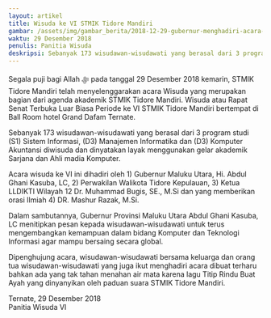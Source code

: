 ```yaml
---
layout: artikel
title: Wisuda ke VI STMIK Tidore Mandiri
gambar: /assets/img/gambar_berita/2018-12-29-gubernur-menghadiri-acara-wisuda.JPG
waktu: 29 Desember 2018
penulis: Panitia Wisuda
deskripsi: Sebanyak 173 wisudawan-wisudawati yang berasal dari 3 program studi (S1) Sistem Informasi, (D3) Manajemen Informatika dan ... 
---
```


Segala puji bagi Allah ﷻ pada tanggal 29 Desember 2018 kemarin, STMIK Tidore Mandiri telah menyelenggarakan acara Wisuda yang merupakan bagian dari agenda akademik STMIK Tidore Mandiri. Wisuda atau Rapat Senat Terbuka Luar Biasa Periode ke VI STMIK Tidore Mandiri bertempat di Ball Room hotel Grand Dafam Ternate.  

Sebanyak 173 wisudawan-wisudawati yang berasal dari 3 program studi (S1) Sistem Informasi, (D3) Manajemen Informatika dan (D3) Komputer Akuntansi diwisuda dan dinyatakan layak menggunakan gelar akademik Sarjana dan Ahli madia Komputer.

Acara wisuda ke VI ini dihadiri oleh 1) Gubernur Maluku Utara, Hi. Abdul Ghani Kasuba, LC, 2) Perwakilan Walikota Tidore Kepulauan, 3) Ketua LLDIKTI Wilayah 12 Dr. Muhammad Bugis, SE., M.Si dan yang memberikan orasi Ilmiah 4) DR. Mashur Razak, M.Si.

Dalam sambutannya, Gubernur Provinsi Maluku Utara Abdul Ghani Kasuba, LC menitipkan pesan kepada wisudawan-wisudawati untuk terus mengembangkan kemampuan dalam bidang Komputer dan Teknologi Informasi agar mampu bersaing secara global.

Dipenghujung acara, wisudawan-wisudawati bersama keluarga dan orang tua wisudawan-wisudawati yang juga ikut menghadiri acara dibuat terharu bahkan ada yang tak tahan menahan air mata karena lagu Titip Rindu Buat Ayah yang dinyanyikan oleh paduan suara STMIK Tidore Mandiri.

Ternate, 29 Desember 2018 <br>
Panitia Wisuda VI